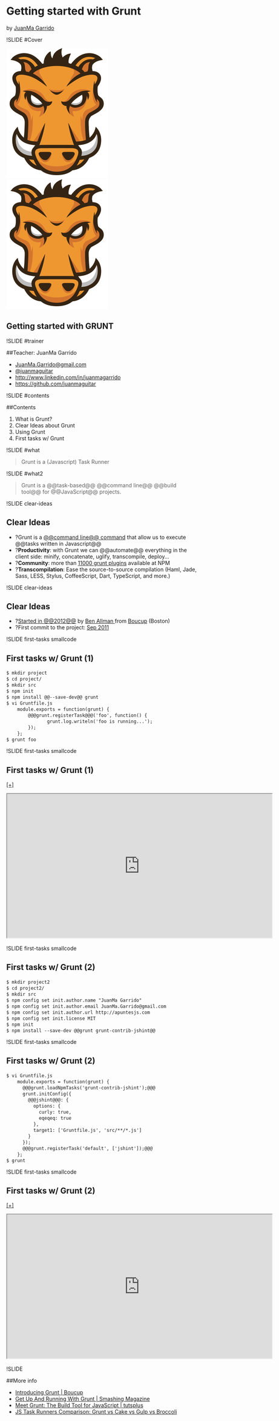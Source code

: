 # Getting started with Grunt

by [JuanMa Garrido](#trainer)

<!-- ****** SLIDE 1 ****** --> 

!SLIDE #Cover

![Grunt Logo](img/grunt-logo.png)
![Ironhak Logo](img/grunt-logo.png)

## Getting started with GRUNT

<!-- ****** SLIDE 2 ****** --> 

!SLIDE #trainer

##Teacher: JuanMa Garrido
 
<ul>
<li><a class="icon-envelope" href="mailto:JuanMa.Garrido@gmail.com" target="_blank">JuanMa.Garrido@gmail.com</a></li>
<li><a class="icon-twitter" href="https://twitter.com/juanmaguitar" target="_blank">@juanmaguitar</a></li>
<li><a class="icon-linkedin" href="http://www.linkedin.com/in/juanmagarrido" target="_blank">http://www.linkedin.com/in/juanmagarrido</a></li>
<li><a class="icon-github"href="https://github.com/juanmaguitar" target="_blank">https://github.com/juanmaguitar</a></li>
</ul>

<!-- ****** SLIDE 3 ****** --> 

!SLIDE #contents

##Contents

1. What is Grunt?
1. Clear Ideas about Grunt
1. Using Grunt
1. First tasks w/ Grunt

<!-- ****** SLIDE 4 ****** --> 

!SLIDE #what

> Grunt is a (Javascript) Task Runner 

<!-- ****** SLIDE 5 ****** --> 

!SLIDE #what2

> Grunt is a @@task-based@@ @@command line@@ @@build tool@@ for @@JavaScript@@ projects.

<!-- ****** SLIDE 6 ****** --> 

!SLIDE clear-ideas

## Clear Ideas

- ?Grunt is a [@@command line@@ command](http://gruntjs.com/using-the-cli) that allow us to execute @@tasks written in Javascript@@
- ?**Productivity**: with Grunt we can @@automate@@ everything in the client side: minify, concatenate, uglify, transcompile, deploy...
- ?**Community**: more than [11000 grunt plugins](https://www.npmjs.com/search?q=grunt) available  at NPM
- ?**Transcompilation**: Ease the source-to-source compilation (Haml, Jade, Sass, LESS, Stylus, CoffeeScript, Dart, TypeScript, and more.)

<!-- ****** SLIDE 7 ****** --> 

!SLIDE clear-ideas

## Clear Ideas

- ?[Started in @@2012@@](http://bocoup.com/weblog/introducing-grunt/) by [Ben Allman ](http://twitter.com/cowboy)from [Boucup](http://bocoup.com/) (Boston)
- ?First commit to the project: [Sep 2011](https://github.com/gruntjs/grunt/tree/0493335ea6fe2e17cbe236b253139a06eabcbbdd)

<!-- ****** SLIDE 8 ****** --> 

!SLIDE first-tasks smallcode

## First tasks w/ Grunt (1)

```
$ mkdir project
$ cd project/
$ mkdir src
$ npm init
$ npm install @@--save-dev@@ grunt
$ vi Gruntfile.js
	module.exports = function(grunt) {
		@@@grunt.registerTask@@@('foo', function() {
		       grunt.log.writeln('foo is running...');
		});
	};
$ grunt foo
```

<!-- ****** SLIDE 9 ****** --> 

!SLIDE first-tasks smallcode

## First tasks w/ Grunt (1)

[[+]](http://showterm.io/a177bf1bdcc8033709a69)

<iframe src="http://showterm.io/a177bf1bdcc8033709a69" width="700" height="380"></iframe>

<!-- ****** SLIDE 10 ****** --> 

!SLIDE first-tasks smallcode

## First tasks w/ Grunt (2)

```
$ mkdir project2
$ cd project2/
$ mkdir src
$ npm config set init.author.name "JuanMa Garrido"
$ npm config set init.author.email JuanMa.Garrido@gmail.com
$ npm config set init.author.url http://apuntesjs.com
$ npm config set init.license MIT
$ npm init
$ npm install --save-dev @@grunt grunt-contrib-jshint@@
```

<!-- ****** SLIDE 11 ****** --> 

!SLIDE first-tasks smallcode

## First tasks w/ Grunt (2)

```
$ vi Gruntfile.js
	module.exports = function(grunt) {
	  @@@grunt.loadNpmTasks('grunt-contrib-jshint');@@@
	  grunt.initConfig({
	    @@@jshint@@@: {
	      options: {
	        curly: true,
	        eqeqeq: true
	      },
	      target1: ['Gruntfile.js', 'src/**/*.js']
	    }
	  });
	  @@@grunt.registerTask('default', ['jshint']);@@@
	};
$ grunt
```


<!-- ****** SLIDE 11 ****** --> 

!SLIDE first-tasks smallcode

## First tasks w/ Grunt (2)

[[+]](http://showterm.io/7a31032086f0cc49f3cec)

<iframe src="http://showterm.io/7a31032086f0cc49f3cec" width="700" height="380"></iframe>






!SLIDE

##More info

- [Introducing Grunt | Boucup](http://bocoup.com/weblog/introducing-grunt/)
- [Get Up And Running With Grunt | Smashing Magazine](http://www.smashingmagazine.com/2013/10/29/get-up-running-grunt/)
- [Meet Grunt: The Build Tool for JavaScript | tutsplus](http://code.tutsplus.com/tutorials/meet-grunt-the-build-tool-for-javascript--net-24856)
- [JS Task Runners Comparison: Grunt vs Cake vs Gulp vs Broccoli](http://blog.cozycloud.cc/technic/2014/06/18/task-runners-comparison/)